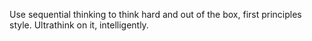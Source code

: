 Use sequential thinking to think hard and out of the box, first principles style. Ultrathink on it, intelligently.

